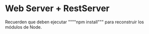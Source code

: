 # Web Server + RestServer

Recuerden que deben ejecutar """"npm install""" para reconstruir los módulos de Node.